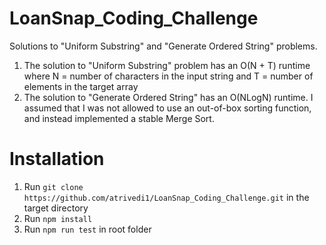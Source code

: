 # LoanSnap_Coding_Challenge
Solutions to "Uniform Substring" and "Generate Ordered String" problems.

1) The solution to "Uniform Substring" problem has an O(N + T) runtime where N = number of characters in the input string and T = number of elements in the target array
2) The solution to "Generate Ordered String" has an O(NLogN) runtime. I assumed that I was not allowed to use an out-of-box sorting function, and instead implemented a stable Merge Sort. 

# Installation
1) Run `git clone https://github.com/atrivedi1/LoanSnap_Coding_Challenge.git` in the target directory
2) Run `npm install`
3) Run `npm run test` in root folder
